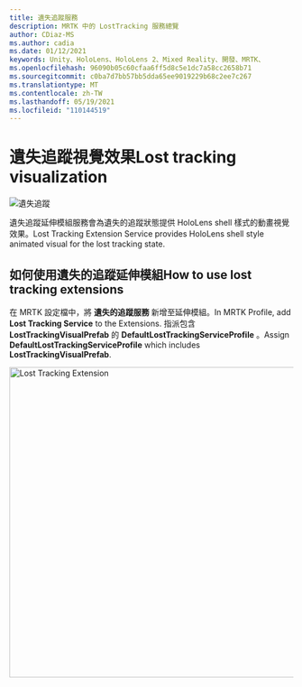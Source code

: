 ```yaml
---
title: 遺失追蹤服務
description: MRTK 中的 LostTracking 服務總覽
author: CDiaz-MS
ms.author: cadia
ms.date: 01/12/2021
keywords: Unity、HoloLens、HoloLens 2、Mixed Reality、開發、MRTK、
ms.openlocfilehash: 96090b05c60cfaa6ff5d8c5e1dc7a58cc2658b71
ms.sourcegitcommit: c0ba7d7bb57bb5dda65ee9019229b68c2ee7c267
ms.translationtype: MT
ms.contentlocale: zh-TW
ms.lasthandoff: 05/19/2021
ms.locfileid: "110144519"
---
```

# <a name="lost-tracking-visualization"></a><span data-ttu-id="fbbda-104">遺失追蹤視覺效果</span><span class="sxs-lookup"><span data-stu-id="fbbda-104">Lost tracking visualization</span></span>

![遺失追蹤](../images/lost-tracking/LostTrackingVisualization.jpg)

<span data-ttu-id="fbbda-106">遺失追蹤延伸模組服務會為遺失的追蹤狀態提供 HoloLens shell 樣式的動畫視覺效果。</span><span class="sxs-lookup"><span data-stu-id="fbbda-106">Lost Tracking Extension Service provides HoloLens shell style animated visual for the lost tracking state.</span></span>

## <a name="how-to-use-lost-tracking-extensions"></a><span data-ttu-id="fbbda-107">如何使用遺失的追蹤延伸模組</span><span class="sxs-lookup"><span data-stu-id="fbbda-107">How to use lost tracking extensions</span></span>

<span data-ttu-id="fbbda-108">在 MRTK 設定檔中，將 **遺失的追蹤服務** 新增至延伸模組。</span><span class="sxs-lookup"><span data-stu-id="fbbda-108">In MRTK Profile, add **Lost Tracking Service** to the Extensions.</span></span> <span data-ttu-id="fbbda-109">指派包含 **LostTrackingVisualPrefab** 的 **DefaultLostTrackingServiceProfile** 。</span><span class="sxs-lookup"><span data-stu-id="fbbda-109">Assign **DefaultLostTrackingServiceProfile** which includes **LostTrackingVisualPrefab**.</span></span>

<img src="../images/lost-tracking/LostTracking_Extensions.png" width="550" alt="Lost Tracking Extension">
